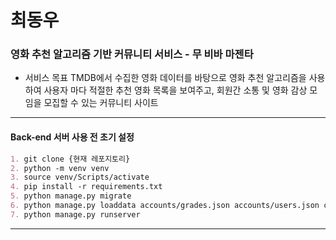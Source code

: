 # 최동우

### 영화 추천 알고리즘 기반 커뮤니티 서비스 - 무 비바 마젠타
- 서비스 목표
TMDB에서 수집한 영화 데이터를 바탕으로 영화 추천 알고리즘을 사용하여 사용자 마다 적절한 추천 영화 목록을 보여주고, 회원간 소통 및 영화 감상 모임을 모집할 수 있는 커뮤니티 사이트

<hr>

#### Back-end 서버 사용 전 초기 설정
```markdown
1. git clone {현재 레포지토리}
2. python -m venv venv
3. source venv/Scripts/activate
4. pip install -r requirements.txt
5. python manage.py migrate
6. python manage.py loaddata accounts/grades.json accounts/users.json communities/articletags.json movies/genres.json movies/movies.json movies/videos.json movies/keywords.json
7. python manage.py runserver
```
<hr>
